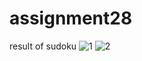 # assignment28

result of sudoku
![1](https://user-images.githubusercontent.com/88148144/147403014-0c9d7d09-97c5-413f-9426-f25c70f94ff5.png)
![2](https://user-images.githubusercontent.com/88148144/147403015-611409d0-6867-49dc-b42a-fd278ad753d6.png)
